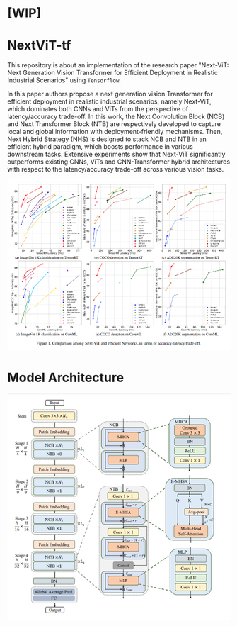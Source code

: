 # [WIP]

# NextViT-tf

This repository is about an implementation of the research paper "Next-ViT: Next Generation Vision Transformer for Efficient Deployment in
Realistic Industrial Scenarios" using `Tensorflow`.

In this paper authors propose a next generation vision Transformer for efficient deployment in realistic industrial scenarios, namely Next-ViT, which dominates both CNNs and ViTs from the perspective of latency/accuracy trade-off. In this work, the Next Convolution Block (NCB) and Next Transformer Block (NTB) are respectively developed to capture local and global information with deployment-friendly mechanisms. Then, Next Hybrid Strategy (NHS) is designed to stack NCB and NTB in an efficient hybrid paradigm, which boosts performance in various downstream tasks. Extensive experiments show that Next-ViT significantly outperforms existing CNNs, ViTs and CNN-Transformer hybrid architectures with respect to the latency/accuracy trade-off across various vision tasks.

<p align="center">
  <img src="https://github.com/IMvision12/NextViT-tf/blob/main/img/img1.png" title="graph">
</p>

# Model Architecture

<p align="center">
  <img src="https://github.com/IMvision12/NextViT-tf/blob/main/img/img2.png" title="arch">
</p>
